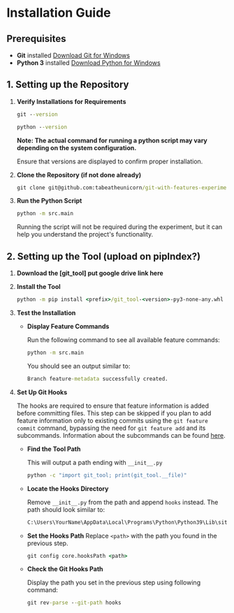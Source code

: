 # Installation Guide

## Prerequisites

- **Git** installed [Download Git for Windows](https://git-scm.com/download/win)
- **Python 3** installed [Download Python for Windows](https://www.python.org/downloads/windows/)

## 1. Setting up the Repository

1. **Verify Installations for Requirements**

    ```cmd
   git --version
    ```
   ```cmd
   python --version
    ```
   
    **Note: The actual command for running a python script may vary depending on the system configuration.**
   
    Ensure that versions are displayed to confirm proper installation.


2. **Clone the Repository (if not done already)**
    ```cmd
   git clone git@github.com:tabeatheunicorn/git-with-features-experiment.git
    ```


3. **Run the Python Script**
    ```cmd
   python -m src.main
    ```
   Running the script will not be required during the experiment, but it can help you understand the project's functionality.

## 2. Setting up the Tool (upload on pipIndex?)

1. **Download the [git_tool] put google drive link here**


2. **Install the Tool**
    ```cmd
   python -m pip install <prefix>/git_tool-<version>-py3-none-any.whl
    ```
   
3. **Test the Installation**
   - **Display Feature Commands**

      Run the following command to see all available feature commands:
     ```cmd
     python -m src.main
     ```
      You should see an output similar to:
     ```cmd
     Branch feature-metadata successfully created.
     ```

4. **Set Up Git Hooks**

   The hooks are required to ensure that feature information is added before committing files. This step can be skipped 
   if you plan to add feature information only to existing commits using the `git feature commit` command, bypassing the 
   need for `git feature add` and its subcommands. Information about the subcommands can be found [here]().
   - **Find the Tool Path**
   
     This will output a path ending with `__init__.py`
     ```cmd
     python -c "import git_tool; print(git_tool.__file)"
     ```
   - **Locate the Hooks Directory**
   
     Remove `__init__.py` from the path and append `hooks` instead. The path should look similar to:
     ```cmd
     C:\Users\YourName\AppData\Local\Programs\Python\Python39\Lib\site-packages\git_tool\hooks
     ```
   - **Set the Hooks Path**
     Replace `<path>` with the path you found in the previous step.
     ```cmd
     git config core.hooksPath <path>
     ```
   - **Check the Git Hooks Path**
   
     Display the path you set in the previous step using following command:
     ```cmd
     git rev-parse --git-path hooks
     ```
